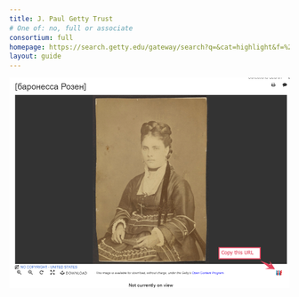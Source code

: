 ```yaml
---
title: J. Paul Getty Trust
# One of: no, full or associate
consortium: full 
homepage: https://search.getty.edu/gateway/search?q=&cat=highlight&f=%22Open+Content+Images%22&rows=10&srt=a&dir=s&pg=1
layout: guide
---
```


![Copy the IIIF manifest from the button in the catalogue](getty.png)

